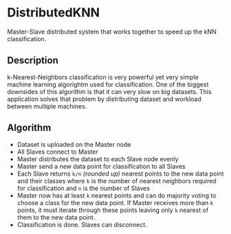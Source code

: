# DistributedKNN
Master-Slave distributed system that works together to speed up the kNN classification. 

## Description
k-Nearest-Neighbors classification is very powerful yet very simple machine learning algorightm used for classification. One of the biggest downsides of this algorithm is that it can very slow on big datasets.
This application solves that problem by distributing dataset and workload between multiple machines.

## Algorithm
- Dataset is uploaded on the Master node
- All Slaves connect to Master
- Master distributes the dataset to each Slave node evenly
- Master send a new data point for classification to all Slaves
- Each Slave returns `k/n` _(rounded up)_ nearest points to the new data point and their classes where `k` is the number of nearest neighbors required for classification and `n` is the number of Slaves
- Master now has at least `k` nearest points and can do majority voting to choose a class for the new data point. If Master receives more than `k` points, it must iterate through these points leaving only `k` nearest of them to the new data point.
- Classification is done. Slaves can disconnect.
